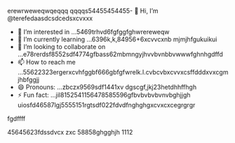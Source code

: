 erewrweweqwqeqqq    qqqqs54455454455- 👋 Hi, I’m @terefedaasdcsdcedsxcvxxx
- 👀 I’m interested in ...5469trhvd6fgfggfghwrereweqw
- 🌱 I’m currently learning ...6396k,k,84956+6xcvvcxnb mjmjhfgukuikui
- 💞️ I’m looking to collaborate on ...e78rerdsf8552sdf4774gfbass62mbmngyjhvvbvnbbvwwwfghnhgdffd
- 📫 How to reach me ...55622323ergerxcvhfggbf666gbfgfwrelk.l.cvbcvbxcvvxcsffdddxvxcgmjhbfggjj
- 😄 Pronouns: ...zbczx9569sdf1441xv dgscgf,jkj23hetdhhffhgh
- ⚡ Fun fact: ...jil8152541156478585596gfbvbvbvbvnvbghjjgh
uiosfd46587lgj5555151rgtsdf022fdvdfnghghgxcvxcxcegrgrgr
<!---s555555dgf47448533662453hngbvh
--->fgdffff
45645623fdssdvcx
zxc
58858ghgghjh
1112

